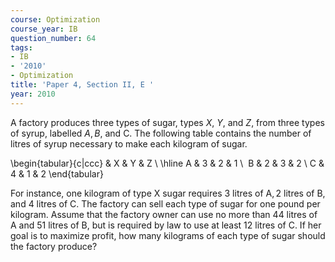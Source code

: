 ```yaml
---
course: Optimization
course_year: IB
question_number: 64
tags:
- IB
- '2010'
- Optimization
title: 'Paper 4, Section II, E '
year: 2010
---
```




A factory produces three types of sugar, types $X$, $Y$, and $Z$, from three types of syrup, labelled $A, B$, and C. The following table contains the number of litres of syrup necessary to make each kilogram of sugar.

\begin{tabular}{c|ccc} 
& $\mathrm{X}$ & $\mathrm{Y}$ & $\mathrm{Z}$ \\
\hline $\mathrm{A}$ & 3 & 2 & 1 \\
$\mathrm{~B}$ & 2 & 3 & 2 \\
$\mathrm{C}$ & 4 & 1 & 2
\end{tabular}

For instance, one kilogram of type $\mathrm{X}$ sugar requires 3 litres of $\mathrm{A}, 2$ litres of $\mathrm{B}$, and 4 litres of C. The factory can sell each type of sugar for one pound per kilogram. Assume that the factory owner can use no more than 44 litres of $\mathrm{A}$ and 51 litres of $\mathrm{B}$, but is required by law to use at least 12 litres of C. If her goal is to maximize profit, how many kilograms of each type of sugar should the factory produce?